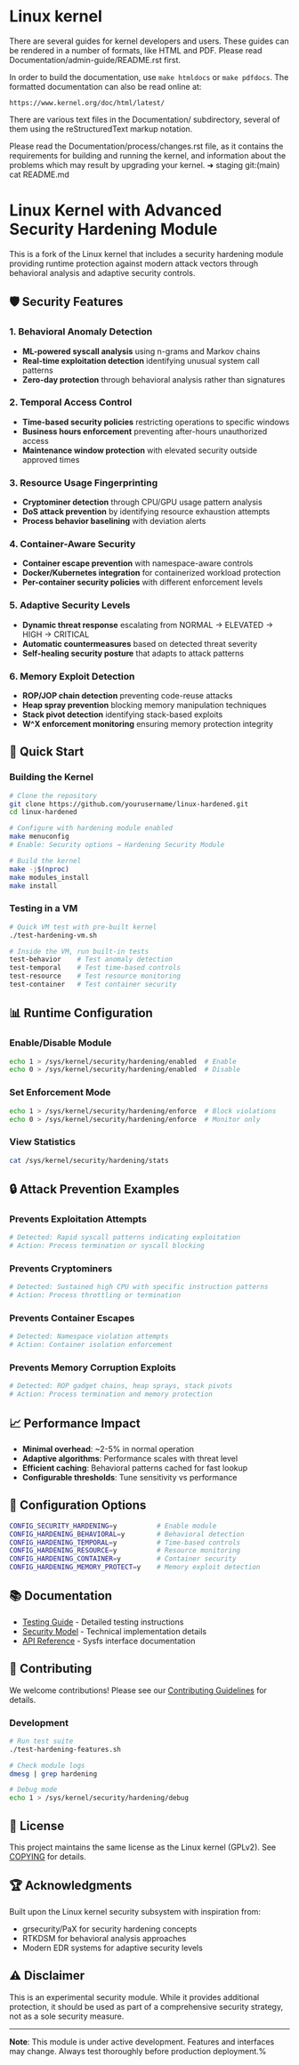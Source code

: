 Linux kernel
============

There are several guides for kernel developers and users. These guides can
be rendered in a number of formats, like HTML and PDF. Please read
Documentation/admin-guide/README.rst first.

In order to build the documentation, use ``make htmldocs`` or
``make pdfdocs``.  The formatted documentation can also be read online at:

    https://www.kernel.org/doc/html/latest/

There are various text files in the Documentation/ subdirectory,
several of them using the reStructuredText markup notation.

Please read the Documentation/process/changes.rst file, as it contains the
requirements for building and running the kernel, and information about
the problems which may result by upgrading your kernel.
➜  staging git:(main) cat README.md
# Linux Kernel with Advanced Security Hardening Module

This is a fork of the Linux kernel that includes a security hardening module providing runtime protection against modern attack vectors through behavioral analysis and adaptive security controls.

## 🛡️ Security Features

### 1. **Behavioral Anomaly Detection**
- **ML-powered syscall analysis** using n-grams and Markov chains
- **Real-time exploitation detection** identifying unusual system call patterns
- **Zero-day protection** through behavioral analysis rather than signatures

### 2. **Temporal Access Control**
- **Time-based security policies** restricting operations to specific windows
- **Business hours enforcement** preventing after-hours unauthorized access
- **Maintenance window protection** with elevated security outside approved times

### 3. **Resource Usage Fingerprinting**
- **Cryptominer detection** through CPU/GPU usage pattern analysis
- **DoS attack prevention** by identifying resource exhaustion attempts
- **Process behavior baselining** with deviation alerts

### 4. **Container-Aware Security**
- **Container escape prevention** with namespace-aware controls
- **Docker/Kubernetes integration** for containerized workload protection
- **Per-container security policies** with different enforcement levels

### 5. **Adaptive Security Levels**
- **Dynamic threat response** escalating from NORMAL → ELEVATED → HIGH → CRITICAL
- **Automatic countermeasures** based on detected threat severity
- **Self-healing security posture** that adapts to attack patterns

### 6. **Memory Exploit Detection**
- **ROP/JOP chain detection** preventing code-reuse attacks
- **Heap spray prevention** blocking memory manipulation techniques
- **Stack pivot detection** identifying stack-based exploits
- **W^X enforcement monitoring** ensuring memory protection integrity

## 🚀 Quick Start

### Building the Kernel

```bash
# Clone the repository
git clone https://github.com/yourusername/linux-hardened.git
cd linux-hardened

# Configure with hardening module enabled
make menuconfig
# Enable: Security options → Hardening Security Module

# Build the kernel
make -j$(nproc)
make modules_install
make install
```

### Testing in a VM

```bash
# Quick VM test with pre-built kernel
./test-hardening-vm.sh

# Inside the VM, run built-in tests
test-behavior    # Test anomaly detection
test-temporal    # Test time-based controls
test-resource    # Test resource monitoring
test-container   # Test container security
```

## 📊 Runtime Configuration

### Enable/Disable Module
```bash
echo 1 > /sys/kernel/security/hardening/enabled  # Enable
echo 0 > /sys/kernel/security/hardening/enabled  # Disable
```

### Set Enforcement Mode
```bash
echo 1 > /sys/kernel/security/hardening/enforce  # Block violations
echo 0 > /sys/kernel/security/hardening/enforce  # Monitor only
```

### View Statistics
```bash
cat /sys/kernel/security/hardening/stats
```

## 🔒 Attack Prevention Examples

### Prevents Exploitation Attempts
```bash
# Detected: Rapid syscall patterns indicating exploitation
# Action: Process termination or syscall blocking
```

### Prevents Cryptominers
```bash
# Detected: Sustained high CPU with specific instruction patterns
# Action: Process throttling or termination
```

### Prevents Container Escapes
```bash
# Detected: Namespace violation attempts
# Action: Container isolation enforcement
```

### Prevents Memory Corruption Exploits
```bash
# Detected: ROP gadget chains, heap sprays, stack pivots
# Action: Process termination and memory protection
```

## 📈 Performance Impact

- **Minimal overhead**: ~2-5% in normal operation
- **Adaptive algorithms**: Performance scales with threat level
- **Efficient caching**: Behavioral patterns cached for fast lookup
- **Configurable thresholds**: Tune sensitivity vs performance

## 🔧 Configuration Options

```bash
CONFIG_SECURITY_HARDENING=y          # Enable module
CONFIG_HARDENING_BEHAVIORAL=y        # Behavioral detection
CONFIG_HARDENING_TEMPORAL=y          # Time-based controls
CONFIG_HARDENING_RESOURCE=y          # Resource monitoring
CONFIG_HARDENING_CONTAINER=y         # Container security
CONFIG_HARDENING_MEMORY_PROTECT=y    # Memory exploit detection
```

## 📚 Documentation

- [Testing Guide](HARDENING_TEST_README.md) - Detailed testing instructions
- [Security Model](Documentation/security/hardening.txt) - Technical implementation details
- [API Reference](Documentation/ABI/testing/sysfs-kernel-security-hardening) - Sysfs interface documentation

## 🤝 Contributing

We welcome contributions! Please see our [Contributing Guidelines](CONTRIBUTING.md) for details.

### Development

```bash
# Run test suite
./test-hardening-features.sh

# Check module logs
dmesg | grep hardening

# Debug mode
echo 1 > /sys/kernel/security/hardening/debug
```

## 📄 License

This project maintains the same license as the Linux kernel (GPLv2). See [COPYING](COPYING) for details.

## 🏆 Acknowledgments

Built upon the Linux kernel security subsystem with inspiration from:
- grsecurity/PaX for security hardening concepts
- RTKDSM for behavioral analysis approaches
- Modern EDR systems for adaptive security levels

## ⚠️ Disclaimer

This is an experimental security module. While it provides additional protection, it should be used as part of a comprehensive security strategy, not as a sole security measure.

---

**Note**: This module is under active development. Features and interfaces may change. Always test thoroughly before production deployment.%
